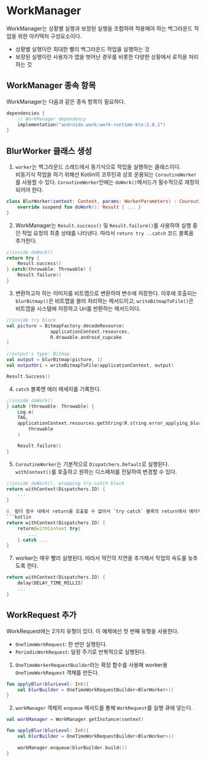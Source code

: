 # WorkManager

WorkManager는 상황별 실행과 보장된 실행을 조합하여 적용해야 하는 백그라운드 작업을 위한 아키텍처 구성요소이다.

- 상황별 실행이란 최대한 빨리 백그라운드 작업을 실행하는 것
- 보장된 실행이란 사용자가 앱을 벗어난 경우를 비롯한 다양한 상황에서 로직을 처리하는 것

## WorkManager 종속 항목

WorkManager는 다음과 같은 종속 항목이 필요하다.

```kotlin
dependencies {
    // WorkManager dependency
    implementation("androidx.work:work-runtime-ktx:2.8.1")  
}
```

## BlurWorker 클래스 생성

1. `worker`는 백그라운드 스레드에서 동기식으로 작업을 실행하는 클래스이다.  
비동기식 작업을 하기 위해선 Kotlin의 코루틴과 상호 운용되는 `CoroutineWorker`를 사용할 수 있다. `CoroutineWorker`안에는 `doWork()`메서드가 필수적으로 재정의되어야 한다.

```kotlin
class BlurWorker(context: Context, params: WorkerParameters) : CouroutineWorker(context, params) {
    override suspend fun doWork(): Result { ... }
}
```

2. WorkManager는 `Result.success()` 및 `Result.failure()`를 사용하여 실행 중인 작업 요청의 최종 상태를 나타낸다. 따라서 `return try ..catch` 코드 블록을 추가한다.
```kotlin
//inside doWork()
return try {
    Result.success()
} catch(throwable: Throwable) {
    Result.failure()
}
```

3. 변환하고자 하는 이미지를 비트맵으로 변환하여 변수에 저장한다.
   이후에 호출되는 `blurBitmap()`은 비트맵을 블러 처리하는 메서드이고,
   `writeBitmapToFile()`은 비트앱을 시스템에 저장하고 Uri를 반환하는 메서드이다.
```kotlin
//inside try block
val picture = BitmapFactory.decodeResource(
                applicationContext.resources,
                R.drawable.android_cupcake
)

//output's type: Bitmap
val output = blurBitmap(picture, 1)
val outputUri = writeBitmapToFile(applicationContext, output)

Result.Success()
```

4. `catch` 블록엔 에러 메세지를 기록한다.
```kotlin
//inside doWork()
} catch (throwable: Throwable) {
    Log.e(
    TAG,
    applicationContext.resources.getString(R.string.error_applying_blur),
        throwable
    )

    Result.failure()
}
```

5. `CoroutineWorker`는 기본적으로 `Dispatchers.Default`로 실행된다. `withContext()`를 호출하고 원하는 디스패처를 전달하여 변경할 수 있다.
```kotlin
//inside doWork(), wrapping try-catch block
return withContext(Dispatchers.IO) {
    ...
}

6. 람다 함수 내에서 return을 호출할 수 없어서 `try-catch` 블록의 return에서 에러가 발생한다. 이러한 경우 상태를 직접 표시하는 라벨을 부착한다.
```kotlin
return withContext(Dispatchers.IO) {
    return@withContext try{
        ...
    } catch ...
}
```

7. worker는 매우 빨리 실행된다. 따라서 약간의 지연을 추가해서 작업의 속도를 늦추도록 한다.
```kotlin
return withContext(Dispatchers.IO) {
    delay(DELAY_TIME_MILLIS)
    ...
}
```

## WorkRequest 추가
WorkRequest에는 2가지 유형이 있다. 이 예제에선 첫 번째 유형을 사용한다.

- `OneTimeWorkRequest`: 한 번만 실행된다.
- `PeriodicWorkRequest`: 일정 주기로 반복적으로 실행된다.

1. `OneTimeWorkerRequestBuilder`라는 확장 함수를 사용해 worker용 `OneTimeWorkRequest` 객체를 만든다.
```kotlin
fun applyBlur(blurLevel: Int){
    val blurBuilder = OneTimeWorkRequestBuilder<BlurWorker>()
}
```

2. `workManager` 객체의 `enqueue` 메서드를 통해 `WorkRequest`를 실행 큐에 넣는다.
```kotlin
val workManager = WorkManager.getInstance(context)

fun applyBlur(blurLevel: Int){
    val blurBuilder = OneTimeWorkRequestBuilder<BlurWorker>()
    
    workManager.enqueue(blurBuilder.build())
}
```



